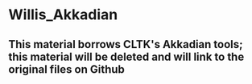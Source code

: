 # Willis_Akkadian

## This material borrows CLTK's Akkadian tools; this material will be deleted and will link to the original files on Github